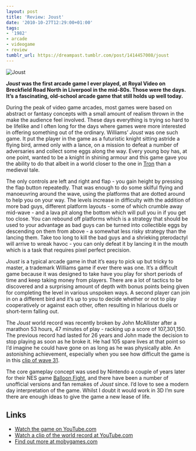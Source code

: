 ```yaml
---
layout: post
title: 'Review: Joust'
date: '2010-10-27T12:29:00+01:00'
tags:
- '1982'
- arcade
- videogame
- review
tumblr_url: https://dreampast.tumblr.com/post/1414457008/joust
---
```

![Joust](https://64.media.tumblr.com/tumblr_l9th1rc9IQ1qbfpni.png)

**_Joust_ was the first arcade game I ever played, at Royal Video on Breckfield Road North in Liverpool in the mid-80s. Those were the days. It’s a fascinating, old-school arcade game that still holds up well today.**

During the peak of video game arcades, most games were based on abstract or fantasy concepts with a small amount of realism thrown in the make the audience feel involved. These days everything is trying so hard to be lifelike and I often long for the days where games were more interested in offering something out of the ordinary. Williams’ _Joust_ was one such game. It put the player in the game as a futuristic knight sitting astride a flying bird, armed only with a lance, on a mission to defeat a number of adversaries and collect some eggs along the way. Every young boy has, at one point, wanted to be a knight in shining armour and this game gave you the ability to do that albeit in a world closer to the one in [Tron](http://en.wikipedia.org/wiki/Tron_(film)) than a medieval tale.

The only controls are left and right and flap - you gain height by pressing the flap button repeatedly. That was enough to do some skilful flying and manoeuvring around the wave, using the platforms that are dotted around to help you on your way. The levels increase in difficulty with the addition of more bad guys, different platform layouts - some of which crumble away mid-wave - and a lava pit along the bottom which will pull you in if you get too close. You can rebound off platforms which is a strategy that should be used to your advantage as bad guys can be turned into collectible eggs by descending on them from above - a somewhat less risky strategy than the lancing them. Take too long to kill the bad guys and a shrieking pterodactyl will arrive to wreak havoc - you can only defeat it by lancing it in the mouth which is a task that requires pixel perfect precision.

_Joust_ is a typical arcade game in that it’s easy to pick up but tricky to master, a trademark Williams game if ever there was one. It’s a difficult game because it was designed to take have you play for short periods of time and keep taking money from players. There are a lot of tactics to be discovered and a surprising amount of depth with bonus points being given for completing the level in various unspoken ways. A second player can join in on a different bird and it’s up to you to decide whether or not to play cooperatively or against each other, often resulting in hilarious duels or short-term falling out.

The _Joust_ world record was recently broken by John McAllister after a marathon 53 hours, 47 minutes of play - racking up a score of 107,301,150. The previous record had lasted for 26 years and John made the decision to stop playing as soon as he broke it. He had 105 spare lives at that point so I’d imagine he could have gone on as long as he was physically able. An astonishing achievement, especially when you see how difficult the game is in this [clip of wave 31](http://www.youtube.com/watch?v=8mKJc4JHp-o).

The core gameplay concept was used by Nintendo a couple of years later for their NES game [Balloon Fight](http://www.mobygames.com/game/balloon-fight), and there have been a number of unofficial versions and fan remakes of _Joust_ since. I’d love to see a modern day interpretation of the game. Whilst I doubt it would work in 3D I’m sure there are enough ideas to give the game a new lease of life.

## Links

- [Watch the game on YouTube.com](http://www.youtube.com/watch?v=JBfs5FqNyq0)
- [Watch a clip of the world record at YouTube.com](http://www.youtube.com/watch?v=8mKJc4JHp-o)
- [Find out more at mobygames.com](http://www.mobygames.com/game/joust)

